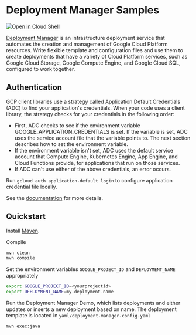 # Deployment Manager Samples

<a href="https://console.cloud.google.com/cloudshell/open?git_repo=https://github.com/GoogleCloudPlatform/java-docs-samples&page=editor&open_in_editor=deployment-manager/README.md">
<img alt="Open in Cloud Shell" src ="http://gstatic.com/cloudssh/images/open-btn.png"></a>

[Deployment Manager](https://cloud.google.com/deployment-manager/docs/) is an infrastructure deployment service that automates the creation and management of Google Cloud Platform resources. Write flexible template and configuration files and use them to create deployments that have a variety of Cloud Platform services, such as Google Cloud Storage, Google Compute Engine, and Google Cloud SQL, configured to work together.

## Authentication

GCP client libraries use a strategy called Application Default Credentials (ADC) to find your application's credentials. When your code uses a client library, the strategy checks for your credentials in the following order:

 - First, ADC checks to see if the environment variable GOOGLE_APPLICATION_CREDENTIALS is set. If the variable is set, ADC uses the service account file that the variable points to. The next section describes how to set the environment variable.
 - If the environment variable isn't set, ADC uses the default service account that Compute Engine, Kubernetes Engine, App Engine, and Cloud Functions provide, for applications that run on those services.
 - If ADC can't use either of the above credentials, an error occurs.

Run `gcloud auth application-default login` to configure application credential file locally.

See the [documentation](https://cloud.google.com/docs/authentication/production#finding_credentials_automatically) for more details.

## Quickstart

Install [Maven](http://maven.apache.org/).

Compile 

```bash
mvn clean 
mvn compile
```

Set the environment variables `GOOGLE_PROJECT_ID` and `DEPLOYMENT_NAME` appropriately
```bash
export GOOGLE_PROJECT_ID=<yourprojectid>
export DEPLOYMENT_NAME=my-deployment-name
```

Run the Deployment Manager Demo, which lists deployments and either updates or inserts a new deployment based on name. The deployment template is located in `yaml/deployment-manager-config.yaml` 

```bash
mvn exec:java
```
